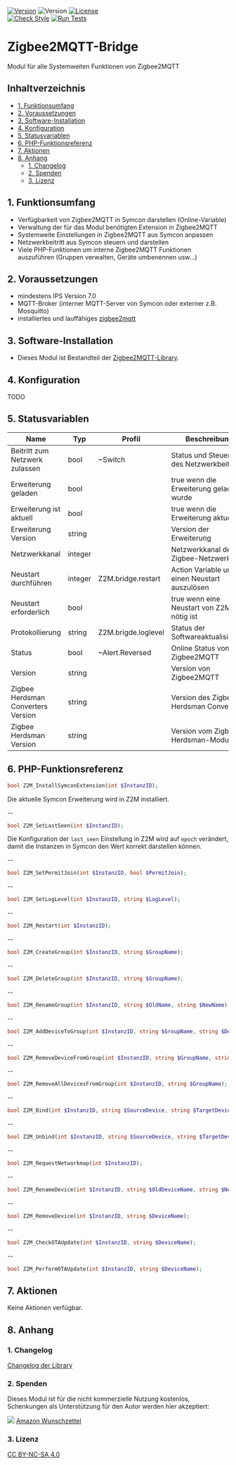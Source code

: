 [![Version](https://img.shields.io/badge/Symcon-PHPModul-red.svg)](https://www.symcon.de/service/dokumentation/entwicklerbereich/sdk-tools/sdk-php/)
![Version](https://img.shields.io/badge/Symcon%20Version-7.0%20%3E-blue.svg)
[![License](https://img.shields.io/badge/License-CC%20BY--NC--SA%204.0-green.svg)](https://creativecommons.org/licenses/by-nc-sa/4.0/)  
[![Check Style](https://github.com/Schnittcher/IPS-Zigbee2MQTT/workflows/Check%20Style/badge.svg)](https://github.com/Schnittcher/IPS-Zigbee2MQTT/actions)
[![Run Tests](https://github.com/Schnittcher/IPS-Zigbee2MQTT/workflows/Run%20Tests/badge.svg)](https://github.com/Schnittcher/IPS-Zigbee2MQTT/actions)  

# Zigbee2MQTT-Bridge  <!-- omit in toc -->
   Modul für alle Systemweiten Funktionen von Zigbee2MQTT


## Inhaltverzeichnis <!-- omit in toc -->

- [1. Funktionsumfang](#1-funktionsumfang)
- [2. Voraussetzungen](#2-voraussetzungen)
- [3. Software-Installation](#3-software-installation)
- [4. Konfiguration](#4-konfiguration)
- [5. Statusvariablen](#5-statusvariablen)
- [6. PHP-Funktionsreferenz](#6-php-funktionsreferenz)
- [7. Aktionen](#7-aktionen)
- [8. Anhang](#8-anhang)
  - [1. Changelog](#1-changelog)
  - [2. Spenden](#2-spenden)
  - [3. Lizenz](#3-lizenz)

## 1. Funktionsumfang

* Verfügbarkeit von Zigbee2MQTT in Symcon darstellen (Online-Variable)
* Verwaltung der für das Modul benötigten Extension in Zigbee2MQTT
* Systemweite Einstellungen in Zigbee2MQTT aus Symcon anpassen
* Netzwerkbeitritt aus Symcon steuern und darstellen
* Viele PHP-Funktionen um interne Zigbee2MQTT Funktionen auszuführen (Gruppen verwalten, Geräte umbenennen usw...)
  
## 2. Voraussetzungen

* mindestens IPS Version 7.0
* MQTT-Broker (interner MQTT-Server von Symcon oder externer z.B. Mosquitto)
* installiertes und lauffähiges [zigbee2mqtt](https://www.zigbee2mqtt.io) 
  
## 3. Software-Installation

* Dieses Modul ist Bestandteil der [Zigbee2MQTT-Library](../README.md#3-installation).  

## 4. Konfiguration

TODO

## 5. Statusvariablen

| Name                               | Typ     | Profil              | Beschreibung                                 |
| ---------------------------------- | ------- | ------------------- | -------------------------------------------- |
| Beitritt zum Netzwerk zulassen     | bool    | ~Switch             | Status und Steuern des Netzwerkbeitritt      |
| Erweiterung geladen                | bool    |                     | true wenn die Erweiterung geladen wurde      |
| Erweiterung ist aktuell            | bool    |                     | true wenn die Erweiterung aktuell ist        |
| Erweiterung Version                | string  |                     | Version der Erweiterung                      |
| Netzwerkkanal                      | integer |                     | Netzwerkkanal des Zigbee-Netzwerks           |
| Neustart durchführen               | integer | Z2M.bridge.restart  | Action Variable um einen Neustart auszulösen |
| Neustart erforderlich              | bool    |                     | true wenn eine Neustart von Z2M nötig ist    |
| Protokollierung                    | string  | Z2M.brigde.loglevel | Status der Softwareaktualisierung            |
| Status                             | bool    | ~Alert.Reversed     | Online Status von Zigbee2MQTT                |
| Version                            | string  |                     | Version von Zigbee2MQTT                      |
| Zigbee Herdsman Converters Version | string  |                     | Version des Zigbee Herdsman Converters       |
| Zigbee Herdsman Version            | string  |                     | Version vom Zigbee Herdsman-Modul            |

## 6. PHP-Funktionsreferenz

```php
bool Z2M_InstallSymconExtension(int $InstanzID);
```
Die aktuelle Symcon Erweiterung wird in Z2M installiert.  

--

```php
bool Z2M_SetLastSeen(int $InstanzID);
```
Die Konfiguration der `last_seen` Einstellung in Z2M wird auf `epoch` verändert, damit die Instanzen in Symcon den Wert korrekt darstellen können.  

--
```php
bool Z2M_SetPermitJoin(int $InstanzID, bool $PermitJoin);
```

--
```php
bool Z2M_SetLogLevel(int $InstanzID, string $LogLevel);
```

--
```php
bool Z2M_Restart(int $InstanzID);
```

--
```php
bool Z2M_CreateGroup(int $InstanzID, string $GroupName);
```

--
```php
bool Z2M_DeleteGroup(int $InstanzID, string $GroupName);
```

--
```php
bool Z2M_RenameGroup(int $InstanzID, string $OldName, string $NewName);
```

--
```php
bool Z2M_AddDeviceToGroup(int $InstanzID, string $GroupName, string $DeviceName);
```

--
```php
bool Z2M_RemoveDeviceFromGroup(int $InstanzID, string $GroupName, string $DeviceName);
```

--
```php
bool Z2M_RemoveAllDevicesFromGroup(int $InstanzID, string $GroupName);
```

--
```php
bool Z2M_Bind(int $InstanzID, string $SourceDevice, string $TargetDevice);
```

--
```php
bool Z2M_Unbind(int $InstanzID, string $SourceDevice, string $TargetDevice);
```

--
```php
bool Z2M_RequestNetworkmap(int $InstanzID);
```

--
```php
bool Z2M_RenameDevice(int $InstanzID, string $OldDeviceName, string $NewDeviceName);
```

--
```php
bool Z2M_RemoveDevice(int $InstanzID, string $DeviceName);
```

--
```php
bool Z2M_CheckOTAUpdate(int $InstanzID, string $DeviceName);
```

--
```php
bool Z2M_PerformOTAUpdate(int $InstanzID, string $DeviceName);
```

## 7. Aktionen

Keine Aktionen verfügbar.

## 8. Anhang

### 1. Changelog

[Changelog der Library](../README.md#5-changelog)

### 2. Spenden

Dieses Modul ist für die nicht kommerzielle Nutzung kostenlos, Schenkungen als Unterstützung für den Autor werden hier akzeptiert:

<a href="https://www.paypal.com/cgi-bin/webscr?cmd=_s-xclick&hosted_button_id=EK4JRP87XLSHW" target="_blank"><img src="https://www.paypalobjects.com/de_DE/DE/i/btn/btn_donate_LG.gif" border="0" /></a> <a href="https://www.amazon.de/hz/wishlist/ls/3JVWED9SZMDPK?ref_=wl_share" target="_blank">Amazon Wunschzettel</a>

### 3. Lizenz

[CC BY-NC-SA 4.0](https://creativecommons.org/licenses/by-nc-sa/4.0/)